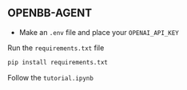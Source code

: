 ## OPENBB-AGENT

* Make an `.env` file and place your `OPENAI_API_KEY`

Run the `requirements.txt` file

```python
pip install requirements.txt
```

Follow the `tutorial.ipynb`